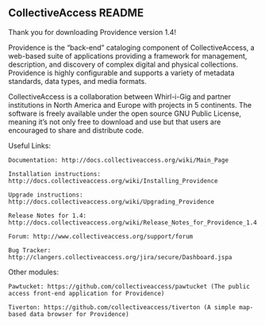 CollectiveAccess README
-----------------------

Thank you for downloading Providence version 1.4! 
 
Providence is the “back-end” cataloging component of CollectiveAccess, a web-based suite of applications providing a framework for management, description, and discovery of complex digital and physical collections.  Providence is highly configurable and supports a variety of metadata standards, data types, and media formats.  

CollectiveAccess is a collaboration between Whirl-i-Gig and partner institutions in North America and Europe with projects in 5 continents. The software is freely available under the open source GNU Public License, meaning it’s not only free to download and use but that users are encouraged to share and distribute code.

Useful Links:

    Documentation: http://docs.collectiveaccess.org/wiki/Main_Page

    Installation instructions: http://docs.collectiveaccess.org/wiki/Installing_Providence

    Upgrade instructions: http://docs.collectiveaccess.org/wiki/Upgrading_Providence

    Release Notes for 1.4:  http://docs.collectiveaccess.org/wiki/Release_Notes_for_Providence_1.4

    Forum: http://www.collectiveaccess.org/support/forum

    Bug Tracker: http://clangers.collectiveaccess.org/jira/secure/Dashboard.jspa

Other modules:

    Pawtucket: https://github.com/collectiveaccess/pawtucket (The public access front-end application for Providence)
    
    Tiverton: https://github.com/collectiveaccess/tiverton (A simple map-based data browser for Providence)
